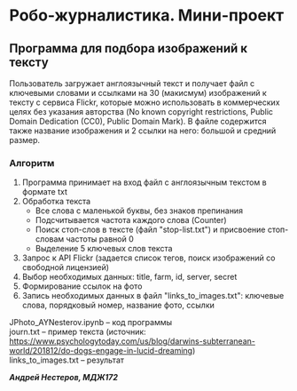 # Робо-журналистика. Мини-проект

## Программа для подбора изображений к тексту

Пользователь загружает англоязычный текст и получает файл с ключевыми словами и ссылками на 30 (макисмум) изображений к тексту с сервиса Flickr, которые можно использовать в коммерческих целях без указания авторства (No known copyright restrictions, Public Domain Dedication (CC0), Public Domain Mark). В файле содержится также название изображения и 2 ссылки на него: большой и средний размер.

### Алгоритм

1. Программа принимает на вход файл с англоязычным текстом в формате txt
2. Обработка текста
    + Все слова с маленькой буквы, без знаков препинания
    + Подсчитывается частота каждого слова (Counter)
    + Поиск стоп-слов в тексте (файл "stop-list.txt") и присвоение стоп-словам частоты равной 0
    + Выделение 5 ключевых слов текста
3. Запрос к API Flickr (задается список тегов, поиск изображений со свободной лицензией)
4. Выбор необходимых данных: title, farm, id, server, secret
5. Формирование ссылок на фото
6. Запись необходимых данных в файл "links_to_images.txt": ключевые слова, порядковый номер, название фото, ссылки

JPhoto_AYNesterov.ipynb – код программы <br>
journ.txt – пример текста (источник: https://www.psychologytoday.com/us/blog/darwins-subterranean-world/201812/do-dogs-engage-in-lucid-dreaming)<br>
links_to_images.txt – результат

<b><i>Андрей Нестеров, МДЖ172</i></b>
